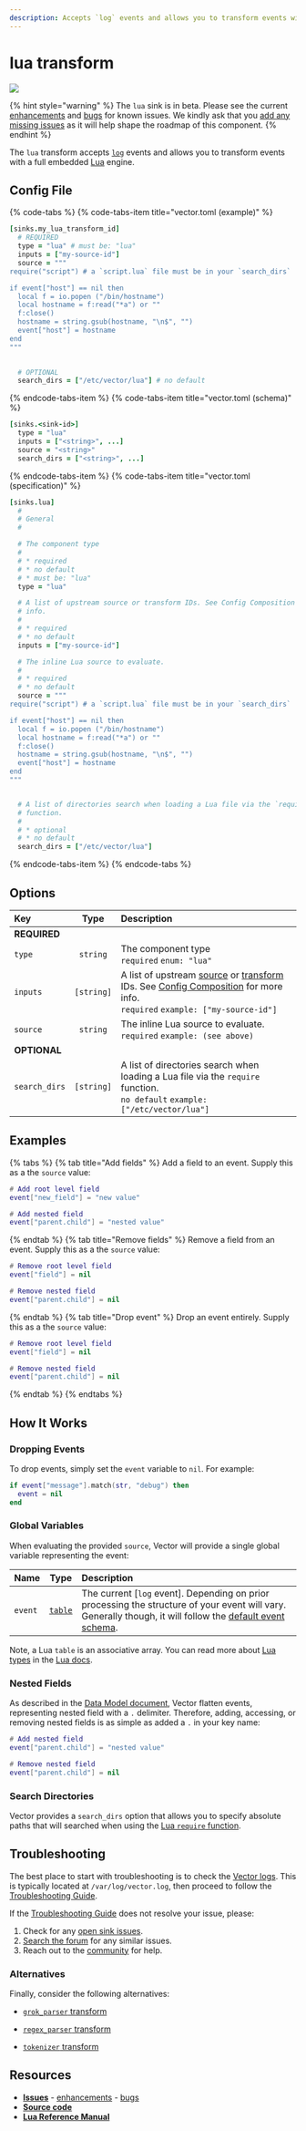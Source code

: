```yaml
---
description: Accepts `log` events and allows you to transform events with a full embedded Lua engine.
---
```


<!--
     THIS FILE IS AUTOOGENERATED!

     To make changes please edit the template located at:

     scripts/generate/templates/docs/usage/configuration/transforms/lua.md.erb
-->

# lua transform

![][images.lua_transform]

{% hint style="warning" %}
The `lua` sink is in beta. Please see the current
[enhancements][url.lua_transform_enhancements] and
[bugs][url.lua_transform_bugs] for known issues.
We kindly ask that you [add any missing issues][url.new_lua_transform_issues]
as it will help shape the roadmap of this component.
{% endhint %}

The `lua` transform accepts [`log`][docs.log_event] events and allows you to transform events with a full embedded [Lua][url.lua] engine.

## Config File

{% code-tabs %}
{% code-tabs-item title="vector.toml (example)" %}
```coffeescript
[sinks.my_lua_transform_id]
  # REQUIRED
  type = "lua" # must be: "lua"
  inputs = ["my-source-id"]
  source = """
require("script") # a `script.lua` file must be in your `search_dirs`

if event["host"] == nil then
  local f = io.popen ("/bin/hostname")
  local hostname = f:read("*a") or ""
  f:close()
  hostname = string.gsub(hostname, "\n$", "")
  event["host"] = hostname
end
"""

  
  # OPTIONAL
  search_dirs = ["/etc/vector/lua"] # no default
```
{% endcode-tabs-item %}
{% code-tabs-item title="vector.toml (schema)" %}
```coffeescript
[sinks.<sink-id>]
  type = "lua"
  inputs = ["<string>", ...]
  source = "<string>"
  search_dirs = ["<string>", ...]
```
{% endcode-tabs-item %}
{% code-tabs-item title="vector.toml (specification)" %}
```coffeescript
[sinks.lua]
  #
  # General
  #

  # The component type
  # 
  # * required
  # * no default
  # * must be: "lua"
  type = "lua"

  # A list of upstream source or transform IDs. See Config Composition for more
  # info.
  # 
  # * required
  # * no default
  inputs = ["my-source-id"]

  # The inline Lua source to evaluate.
  # 
  # * required
  # * no default
  source = """
require("script") # a `script.lua` file must be in your `search_dirs`

if event["host"] == nil then
  local f = io.popen ("/bin/hostname")
  local hostname = f:read("*a") or ""
  f:close()
  hostname = string.gsub(hostname, "\n$", "")
  event["host"] = hostname
end
"""


  # A list of directories search when loading a Lua file via the `require`
  # function.
  # 
  # * optional
  # * no default
  search_dirs = ["/etc/vector/lua"]
```
{% endcode-tabs-item %}
{% endcode-tabs %}

## Options

| Key  | Type  | Description |
|:-----|:-----:|:------------|
| **REQUIRED** | | |
| `type` | `string` | The component type<br />`required` `enum: "lua"` |
| `inputs` | `[string]` | A list of upstream [source][docs.sources] or [transform][docs.transforms] IDs. See [Config Composition][docs.config_composition] for more info.<br />`required` `example: ["my-source-id"]` |
| `source` | `string` | The inline Lua source to evaluate.<br />`required` `example: (see above)` |
| **OPTIONAL** | | |
| `search_dirs` | `[string]` | A list of directories search when loading a Lua file via the `require` function.<br />`no default` `example: ["/etc/vector/lua"]` |

## Examples

{% tabs %}
{% tab title="Add fields" %}
Add a field to an event. Supply this as a the `source` value:

```lua
# Add root level field
event["new_field"] = "new value"

# Add nested field
event["parent.child"] = "nested value"
```

{% endtab %}
{% tab title="Remove fields" %}
Remove a field from an event. Supply this as a the `source` value:

```lua
# Remove root level field
event["field"] = nil

# Remove nested field
event["parent.child"] = nil
```

{% endtab %}
{% tab title="Drop event" %}
Drop an event entirely. Supply this as a the `source` value:

```lua
# Remove root level field
event["field"] = nil

# Remove nested field
event["parent.child"] = nil
```

{% endtab %}
{% endtabs %}

## How It Works



### Dropping Events

To drop events, simply set the `event` variable to `nil`. For example:

```lua
if event["message"].match(str, "debug") then
  event = nil
end
```

### Global Variables

When evaluating the provided `source`, Vector will provide a single global
variable representing the event:

| Name    |           Type           | Description                                                                                                                                                                       |
|:--------|:------------------------:|:----------------------------------------------------------------------------------------------------------------------------------------------------------------------------------|
| `event` | [`table`][url.lua_table] | The current [`log` event]. Depending on prior processing the structure of your event will vary. Generally though, it will follow the [default event schema][docs.default_schema]. |

Note, a Lua `table` is an associative array. You can read more about
[Lua types][url.lua_types] in the [Lua docs][url.lua_docs].

### Nested Fields

As described in the [Data Model document][docs.data_model], Vector flatten
events, representing nested field with a `.` delimiter. Therefore, adding,
accessing, or removing nested fields is as simple as added a `.` in your key
name:

```lua
# Add nested field
event["parent.child"] = "nested value"

# Remove nested field
event["parent.child"] = nil
```

### Search Directories

Vector provides a `search_dirs` option that allows you to specify absolute
paths that will searched when using the [Lua `require`
function][url.lua_require].

## Troubleshooting

The best place to start with troubleshooting is to check the
[Vector logs][docs.monitoring_logs]. This is typically located at
`/var/log/vector.log`, then proceed to follow the
[Troubleshooting Guide][docs.troubleshooting].

If the [Troubleshooting Guide][docs.troubleshooting] does not resolve your
issue, please:

1. Check for any [open sink issues][url.lua_transform_issues].
2. [Search the forum][url.search_forum] for any similar issues.
2. Reach out to the [community][url.community] for help.


### Alternatives

Finally, consider the following alternatives:


* [`grok_parser` transform][docs.grok_parser_transform]

* [`regex_parser` transform][docs.regex_parser_transform]

* [`tokenizer` transform][docs.tokenizer_transform]

## Resources

* [**Issues**][url.lua_transform_issues] - [enhancements][url.lua_transform_enhancements] - [bugs][url.lua_transform_bugs]
* [**Source code**][url.lua_transform_source]
* [**Lua Reference Manual**][url.lua_manual]


[docs.config_composition]: https://docs.vector.dev/usage/configuration/README#composition
[docs.data_model]: https://docs.vector.dev/about/data-model
[docs.default_schema]: https://docs.vector.dev/about/data-model#default-schema
[docs.grok_parser_transform]: https://docs.vector.dev/usage/configuration/transforms/grok_parser
[docs.log_event]: https://docs.vector.dev/about/data-model#log
[docs.monitoring_logs]: https://docs.vector.dev/usage/administration/monitoring#logs
[docs.regex_parser_transform]: https://docs.vector.dev/usage/configuration/transforms/regex_parser
[docs.sources]: https://docs.vector.dev/usage/configuration/sources
[docs.tokenizer_transform]: https://docs.vector.dev/usage/configuration/transforms/tokenizer
[docs.transforms]: https://docs.vector.dev/usage/configuration/transforms
[docs.troubleshooting]: https://docs.vector.dev/usage/guides/troubleshooting
[images.lua_transform]: https://docs.vector.dev/assets/lua-transform.svg
[url.community]: https://vector.dev/community
[url.lua]: https://www.lua.org/
[url.lua_docs]: https://www.lua.org/manual/5.3/
[url.lua_manual]: http://www.lua.org/manual/5.1/manual.html
[url.lua_require]: http://www.lua.org/manual/5.1/manual.html#pdf-require
[url.lua_table]: https://www.lua.org/manual/2.2/section3_3.html
[url.lua_transform_bugs]: https://github.com/timberio/vector/issues?q=is%3Aopen+is%3Aissue+label%3A%22Transform%3A+lua%22+label%3A%22Type%3A+Bug%22
[url.lua_transform_enhancements]: https://github.com/timberio/vector/issues?q=is%3Aopen+is%3Aissue+label%3A%22Transform%3A+lua%22+label%3A%22Type%3A+Enhancement%22
[url.lua_transform_issues]: https://github.com/timberio/vector/issues?q=is%3Aopen+is%3Aissue+label%3A%22Transform%3A+lua%22
[url.lua_transform_source]: https://github.com/timberio/vector/tree/master/src/transforms/lua.rs
[url.lua_types]: https://www.lua.org/manual/2.2/section3_3.html
[url.new_lua_transform_issues]: https://github.com/timberio/vector/issues?q=is%3Aopen+is%3Aissue+label%3A%22Transform%3A+new_lua%22
[url.search_forum]: https://forum.vector.dev/search?expanded=true

